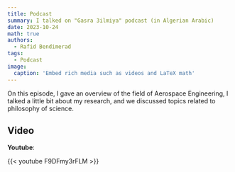 ```yaml
---
title: Podcast
summary: I talked on "Gasra 3ilmiya" podcast (in Algerian Arabic)
date: 2023-10-24
math: true
authors:
  - Rafid Bendimerad
tags:
  - Podcast
image:
  caption: 'Embed rich media such as videos and LaTeX math'
---
```


On this episode, I gave an overview of the field of Aerospace Engineering, I talked a little bit about my research, and we discussed topics related to philosophy of science. 

## Video

**Youtube**:

{{< youtube F9DFmy3rFLM >}}

